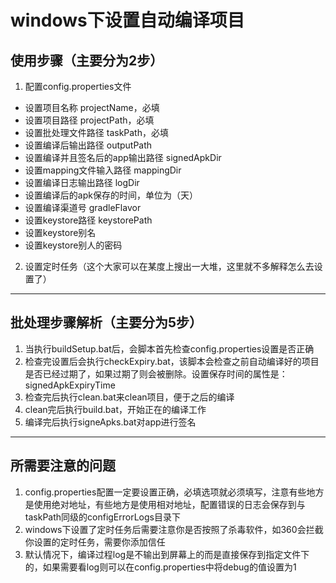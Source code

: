 # windows下设置自动编译项目

## 使用步骤（主要分为2步）
1. 配置config.properties文件
 - 设置项目名称 projectName，必填
 - 设置项目路径 projectPath，必填
 - 设置批处理文件路径 taskPath，必填
 - 设置编译后输出路径 outputPath
 - 设置编译并且签名后的app输出路径 signedApkDir
 - 设置mapping文件输入路径 mappingDir
 - 设置编译日志输出路径 logDir
 - 设置编译后的apk保存的时间，单位为（天）
 - 设置编译渠道号 gradleFlavor
 - 设置keystore路径 keystorePath
 - 设置keystore别名
 - 设置keystore别人的密码
2. 设置定时任务（这个大家可以在某度上搜出一大堆，这里就不多解释怎么去设置了）

------------

## 批处理步骤解析（主要分为5步）
1. 当执行buildSetup.bat后，会脚本首先检查config.properties设置是否正确
2. 检查完设置后会执行checkExpiry.bat，该脚本会检查之前自动编译好的项目是否已经过期了，如果过期了则会被删除。设置保存时间的属性是：signedApkExpiryTime
3. 检查完后执行clean.bat来clean项目，便于之后的编译
4. clean完后执行build.bat，开始正在的编译工作
5. 编译完后执行signeApks.bat对app进行签名

------------
## 所需要注意的问题
1. config.properties配置一定要设置正确，必填选项就必须填写，注意有些地方是使用绝对地址，有些地方是使用相对地址，配置错误的日志会保存到与taskPath同级的configErrorLogs目录下
2. windows下设置了定时任务后需要注意你是否按照了杀毒软件，如360会拦截你设置的定时任务，需要你添加信任
3. 默认情况下，编译过程log是不输出到屏幕上的而是直接保存到指定文件下的，如果需要看log则可以在config.properties中将debug的值设置为1